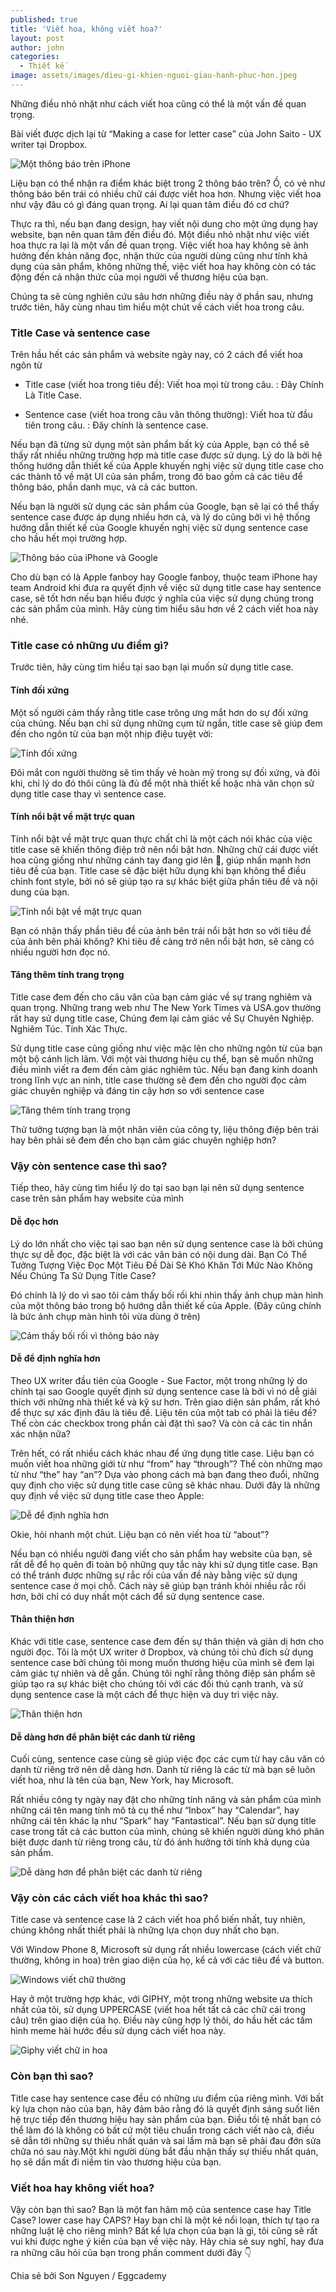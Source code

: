```yaml
---
published: true
title: 'Viết hoa, không viết hoa?'
layout: post
author: john
categories:
  - Thiết kế
image: assets/images/dieu-gi-khien-nguoi-giau-hanh-phuc-hon.jpeg
---
```

Những điều nhỏ nhặt như cách viết hoa cũng có thể là một vấn đề quan trọng.

Bài viết được dịch lại từ “Making a case for letter case” của John Saito - UX writer tại Dropbox.

![Một thông báo trên iPhone]({{site.baseurl}}/_assets/images/vidu-thong-bao.jpg)


Liệu bạn có thể nhận ra điểm khác biệt trong 2 thông báo trên? Ồ, có vẻ như thông báo bên trái có nhiều chữ cái được viết hoa hơn. Nhưng việc viết hoa như vậy đâu có gì đáng quan trọng. Ai lại quan tâm điều đó cơ chứ?

Thực ra thì, nếu bạn đang design, hay viết nội dung cho một ứng dụng hay website, bạn nên quan tâm đến điều đó. Một điều nhỏ nhặt như việc viết hoa thực ra lại là một vấn đề quan trọng. Việc viết hoa hay không sẽ ảnh hưởng đến khản năng đọc, nhận thức của người dùng cũng như tính khả dụng của sản phẩm, không những thế, việc viết hoa hay không còn có tác động đến cả nhận thức của mọi người vể thương hiệu của bạn.

Chúng ta sẽ cùng nghiên cứu sâu hơn những điều này ở phần sau, nhưng trước tiên, hãy cùng nhau tìm hiểu một chút về cách viết hoa trong câu.

### Title Case và sentence case

Trên hầu hết các sản phẩm và website ngày nay, có 2 cách để viết hoa ngôn từ

- Title case (viết hoa trong tiêu đề): Viết hoa mọi từ trong câu.
: Đây Chính Là Title Case.

- Sentence case (viết hoa trong câu văn thông thường): Viết hoa từ đầu tiên trong câu.
: Đây chính là sentence case.

Nếu bạn đã từng sử dụng một sản phẩm bất kỳ của Apple, bạn có thể sẽ thấy rất nhiều những trường hợp mà title case được sử dụng. Lý do là bởi hệ thống hướng dẫn thiết kế của Apple khuyến nghị việc sử dụng title case cho các thành tố về mặt UI của sản phẩm, trong đó bao gồm cả các tiêu để thông báo, phần danh mục, và cả các button.

Nếu bạn là người sử dụng các sản phẩm của Google, bạn sẽ lại có thể thấy sentence case được áp dụng nhiều hơn cả, và lý do cũng bởi vì hệ thống hướng dẫn thiết kế của Google khuyến nghị việc sử dụng sentence case cho hầu hết mọi trường hợp.

![Thông báo của iPhone và Google]({{site.baseurl}}/_assets/images/thong-bao-cua-iphone-va-google.png)

Cho dù bạn có là Apple fanboy hay Google fanboy, thuộc team iPhone hay team Android khi đưa ra quyết định về việc sử dụng title case hay sentence case, sẽ tốt hơn nếu bạn hiểu được ý nghĩa của việc sử dụng chúng trong các sản phẩm của mình. Hãy cùng tìm hiểu sâu hơn về 2 cách viết hoa này nhé.

### Title case có những ưu điểm gì?

Trước tiên, hãy cùng tìm hiểu tại sao bạn lại muốn sử dụng title case.

#### Tính đối xứng

Một số người cảm thấy rằng title case trông ưng mắt hơn do sự đối xứng của chúng. Nếu bạn chỉ sử dụng những cụm từ ngắn, title case sẽ giúp đem đến cho ngôn từ của bạn một nhịp điệu tuyệt vời:

![Tính đối xứng]({{site.baseurl}}/assets/images/tinh-doi-xung.jpg)

Đôi mắt con người thường sẽ tìm thấy vẻ hoàn mỹ trong sự đối xứng, và đôi khi, chỉ lý do đó thôi cũng là đủ để một nhà thiết kế hoặc nhà văn chọn sử dụng title case thay vì sentence case.

#### Tính nổi bật về mặt trực quan

Tính nổi bật về mặt trực quan thực chất chỉ là một cách nói khác của việc title case sẽ khiến thông điệp trở nên nổi bật hơn. Những chữ cái được viết hoa cũng giống như những cánh tay đang giơ lên 🙌, giúp nhấn mạnh hơn tiêu đề của bạn. Title case sẽ đặc biệt hữu dụng khi bạn không thể điều chỉnh font style, bởi nó sẽ giúp tạo ra sự khác biệt giữa phần tiêu đề và nội dung của bạn.

![Tính nổi bật về mặt trực quan]({{site.baseurl}}/assets/images/tinh-noi-bat-ve-mat-truc-quan.jpg)

Bạn có nhận thấy phần tiêu đề của ảnh bên trái nổi bật hơn so với tiêu đề của ảnh bên phải không? Khi tiêu đề càng trở nên nổi bật hơn, sẽ càng có nhiều người hơn đọc nó.

#### Tăng thêm tính trang trọng

Title case đem đến cho câu văn của bạn cảm giác về sự trang nghiêm và quan trọng. Những trang web như The New York Times và USA.gov thường rất hay sử dụng title case, Chúng đem lại cảm giác về Sự Chuyên Nghiệp. Nghiêm Túc. Tính Xác Thực.

Sử dụng title case cũng giống như việc mặc lên cho những ngôn từ của bạn một bộ cánh lịch lãm. Với một vài thương hiệu cụ thể, bạn sẽ muốn những điều mình viết ra đem đến cảm giác nghiêm túc. Nếu bạn đang kinh doanh trong lĩnh vực an ninh, title case thường sẽ đem đến cho người đọc cảm giác chuyên nghiệp và đáng tin cậy hơn so với sentence case

![Tăng thêm tính trang trọng]({{site.baseurl}}/assets/images/tang-them-tinh-trang-trong.jpg)

Thử tưởng tượng bạn là một nhân viên của công ty, liệu thông điệp bên trái hay bên phải sẽ đem đến cho bạn cảm giác chuyên nghiệp hơn?

### Vậy còn sentence case thì sao?

Tiếp theo, hãy cùng tìm hiểu lý do tại sao bạn lại nên sử dụng sentence case trên sản phẩm hay website của mình

#### Dễ đọc hơn

Lý do lớn nhất cho việc tại sao bạn nên sử dụng sentence case là bởi chúng thực sự dễ đọc, đặc biệt là với các văn bản có nội dung dài. Bạn Có Thể Tưởng Tượng Việc Đọc Một Tiêu Đề Dài Sẽ Khó Khăn Tới Mức Nào Không Nếu Chúng Ta Sử Dụng Title Case?

Đó chính là lý do vì sao tôi cảm thấy bối rối khi nhìn thấy ảnh chụp màn hình của một thông báo trong bộ hướng dẫn thiết kế của Apple. (Đây cũng chính là bức ảnh chụp màn hình tôi vừa dùng ở trên)

![Cảm thấy bối rối vì thông báo này]({{site.baseurl}}/assets/images/mot-thong-bao-tren-iphone-gay-kho-doc.jpg)

#### Dễ để định nghĩa hơn

Theo UX writer đầu tiên của Google - Sue Factor, một trong những lý do chính tại sao Google quyết định sử dụng sentence case là bởi vì nó dễ giải thích với những nhà thiết kế và kỹ sư hơn. Trên giao diện sản phẩm, rất khó để thực sự xác định đâu là tiêu đề. Liệu tên của một tab có phải là tiêu đề? Thế còn các checkbox trong phần cài đặt thì sao? Và còn cả các tin nhắn xác nhận nữa?

Trên hết, có rất nhiều cách khác nhau để ứng dụng title case. Liệu bạn có muốn viết hoa những giới từ như “from” hay “through”? Thế còn những mạo từ như “the” hay “an”? Dựa vào phong cách mà bạn đang theo đuổi, những quy định cho việc sử dụng title case cũng sẽ khác nhau. Dưới đây là những quy định về việc sử dụng title case theo Apple:

![Dễ để định nghĩa hơn]({{site.baseurl}}/assets/images/de-dinh-nghia-hon.jpg)

Okie, hỏi nhanh một chút. Liệu bạn có nên viết hoa từ “about”?

Nếu bạn có nhiều người đang viết cho sản phẩm hay website của bạn, sẽ rất dễ để họ quên đi toàn bộ những quy tắc này khi sử dụng title case. Bạn có thể tránh được những sự rắc rối của vấn đề này bằng việc sử dụng sentence case ở mọi chỗ. Cách này sẽ giúp bạn tránh khỏi nhiều rắc rối hơn, bởi chỉ có duy nhất một cách để sử dụng sentence case.

#### Thân thiện hơn

Khác với title case, sentence case đem đến sự thân thiện và giản dị hơn cho người đọc. Tôi là một UX writer ở Dropbox, và chúng tôi chủ đích sử dụng sentence case bởi chúng tôi mong muốn thương hiệu của mình sẽ đem lại cảm giác tự nhiên và dễ gần. Chúng tôi nghĩ rằng thông điệp sản phẩm sẽ giúp tạo ra sự khác biệt cho chúng tôi với các đối thủ cạnh tranh, và sử dụng sentence case là một cách để thực hiện và duy trì việc này.

![Thân thiện hơn]({{site.baseurl}}/assets/images/than-thien-hon.jpg)

#### Dễ dàng hơn để phân biệt các danh từ riêng

Cuối cùng, sentence case cùng sẽ giúp việc đọc các cụm từ hay câu văn có danh từ riêng trở nên dễ dàng hơn. Danh từ riêng là các từ  mà bạn sẽ luôn viết hoa, như là tên của bạn, New York, hay Microsoft.

Rất nhiều công ty ngày nay đặt cho những tính năng và sản phẩm của mình những cái tên mang tính mô tả cụ thể như “Inbox” hay “Calendar”, hay những cái tên khác lạ như “Spark” hay “Fantastical”. Nếu bạn sử dụng title case trong tất cả các button của mình, chúng sẽ khiến người dùng khó phân biệt được danh từ riêng trong câu, từ đó ảnh hưởng tới tính khả dụng của sản phẩm.

![Dễ dàng hơn để phân biệt các danh từ riêng]({{site.baseurl}}/assets/images/de-dang-hon-de-phan-biet-danh-tu-rieng.jpg)

### Vậy còn các cách viết hoa khác thì sao?

Title case và sentence case là 2 cách viết hoa phổ biến nhất, tuy nhiên, chúng không nhất thiết phải là những lựa chọn duy nhất cho bạn.

Với Window Phone 8, Microsoft sử dụng rất nhiều lowercase (cách viết chữ thường, không in hoa) trên giao diện của họ, kể cả với các tiêu đề và button.

![Windows viết chữ thường]({{site.baseurl}}/assets/images/viet-chu-thuong-windows.jpg)

Hay ở một trường hợp khác, với GIPHY, một trong những website ưa thích nhất của tôi, sử dụng UPPERCASE (viết hoa hết tất cả các chữ cái trong câu) trên giao diện của họ. Điều này cũng hợp lý thôi, do hầu hết các tấm hình meme hài hước đều sử dụng cách viết hoa này.

![Giphy viết chữ in hoa]({{site.baseurl}}/assets/images/giphy-viet-chu-in-hoa.jpg)

### Còn bạn thì sao?

Title case hay sentence case đều có những ưu điểm của riêng mình. Với bất kỳ lựa chọn nào của bạn, hãy đảm bảo rằng đó là quyết định sáng suốt liên hệ trực tiếp đến thương hiệu hay sản phẩm của bạn. Điều tồi tệ nhất bạn có thể làm đó là không có bất cứ một tiêu chuẩn trong cách viết nào cả, điều sẽ dẫn tới những sự thiếu nhất quán và sai lầm mà bạn sẽ phải đau đớn sửa chữa nó sau này.Một khi người dùng bắt đầu nhận thấy sự thiếu nhất quán, họ sẽ dần mất đi niềm tin vào thương hiệu của bạn.

### Viết hoa hay không viết hoa?

Vậy còn bạn thì sao? Bạn là một fan hâm mộ của sentence case hay Title Case? lower case hay CAPS? Hay bạn chỉ là một kẻ nổi loạn, thích tự tạo ra những luật lệ cho riêng mình?
Bất kể lựa chọn của bạn là gì, tôi cũng sẽ rất vui khi được nghe ý kiến của bạn về việc này. Hãy chia sẻ suy nghĩ, hay đưa ra những câu hỏi của bạn trong phần comment dưới đây 👇

Chia sẻ bởi Son Nguyen / Eggcademy
